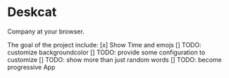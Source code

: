 # Deskcat 
Company at your browser. 

The goal of the project include:
[x] Show Time and emojs
[] TODO: customize backgroundcolor
[] TODO: provide some configuration to customize 
[] TODO: show more than just random words
[] TODO: become progressive App
